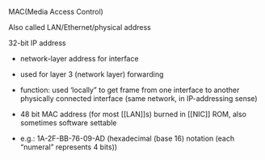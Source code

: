 MAC(Media Access Control)

Also called LAN/Ethernet/physical address


32-bit IP address
- network-layer address for interface 
- used for layer 3 (network layer) forwarding


- function: used ‘locally” to get frame from one interface to another physically connected interface (same network, in IP-addressing sense) 
- 48 bit MAC address (for most [[LAN]]s) burned in [[NIC]] ROM, also sometimes software settable 
- e.g.: 1A-2F-BB-76-09-AD (hexadecimal (base 16) notation (each “numeral” represents 4 bits))

